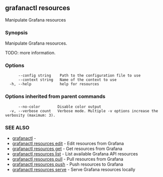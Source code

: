 ## grafanactl resources

Manipulate Grafana resources

### Synopsis

Manipulate Grafana resources.

TODO: more information.


### Options

```
      --config string    Path to the configuration file to use
      --context string   Name of the context to use
  -h, --help             help for resources
```

### Options inherited from parent commands

```
      --no-color        Disable color output
  -v, --verbose count   Verbose mode. Multiple -v options increase the verbosity (maximum: 3).
```

### SEE ALSO

* [grafanactl](grafanactl.md)	 - 
* [grafanactl resources edit](grafanactl_resources_edit.md)	 - Edit resources from Grafana
* [grafanactl resources get](grafanactl_resources_get.md)	 - Get resources from Grafana
* [grafanactl resources list](grafanactl_resources_list.md)	 - List available Grafana API resources
* [grafanactl resources pull](grafanactl_resources_pull.md)	 - Pull resources from Grafana
* [grafanactl resources push](grafanactl_resources_push.md)	 - Push resources to Grafana
* [grafanactl resources serve](grafanactl_resources_serve.md)	 - Serve Grafana resources locally

